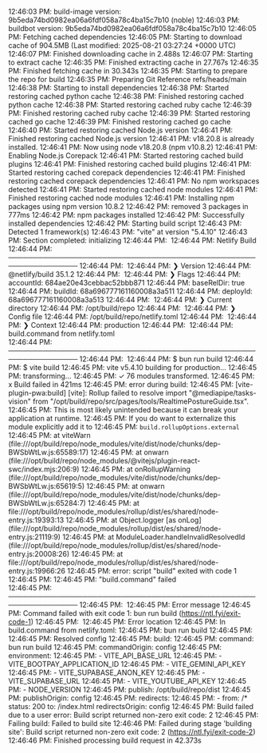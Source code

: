 12:46:03 PM: build-image version: 9b5eda74bd0982ea06a6fdf058a78c4ba15c7b10 (noble)
12:46:03 PM: buildbot version: 9b5eda74bd0982ea06a6fdf058a78c4ba15c7b10
12:46:05 PM: Fetching cached dependencies
12:46:05 PM: Starting to download cache of 904.5MB (Last modified: 2025-08-21 03:27:24 +0000 UTC)
12:46:07 PM: Finished downloading cache in 2.488s
12:46:07 PM: Starting to extract cache
12:46:35 PM: Finished extracting cache in 27.767s
12:46:35 PM: Finished fetching cache in 30.343s
12:46:35 PM: Starting to prepare the repo for build
12:46:35 PM: Preparing Git Reference refs/heads/main
12:46:38 PM: Starting to install dependencies
12:46:38 PM: Started restoring cached python cache
12:46:38 PM: Finished restoring cached python cache
12:46:38 PM: Started restoring cached ruby cache
12:46:39 PM: Finished restoring cached ruby cache
12:46:39 PM: Started restoring cached go cache
12:46:39 PM: Finished restoring cached go cache
12:46:40 PM: Started restoring cached Node.js version
12:46:41 PM: Finished restoring cached Node.js version
12:46:41 PM: v18.20.8 is already installed.
12:46:41 PM: Now using node v18.20.8 (npm v10.8.2)
12:46:41 PM: Enabling Node.js Corepack
12:46:41 PM: Started restoring cached build plugins
12:46:41 PM: Finished restoring cached build plugins
12:46:41 PM: Started restoring cached corepack dependencies
12:46:41 PM: Finished restoring cached corepack dependencies
12:46:41 PM: No npm workspaces detected
12:46:41 PM: Started restoring cached node modules
12:46:41 PM: Finished restoring cached node modules
12:46:41 PM: Installing npm packages using npm version 10.8.2
12:46:42 PM: removed 3 packages in 777ms
12:46:42 PM: npm packages installed
12:46:42 PM: Successfully installed dependencies
12:46:42 PM: Starting build script
12:46:43 PM: Detected 1 framework(s)
12:46:43 PM: "vite" at version "5.4.10"
12:46:43 PM: Section completed: initializing
12:46:44 PM: ​
12:46:44 PM: Netlify Build                                                 
12:46:44 PM: ────────────────────────────────────────────────────────────────
12:46:44 PM: ​
12:46:44 PM: ❯ Version
12:46:44 PM:   @netlify/build 35.1.2
12:46:44 PM: ​
12:46:44 PM: ❯ Flags
12:46:44 PM:   accountId: 684ae20e43cebbac52bbb871
12:46:44 PM:   baseRelDir: true
12:46:44 PM:   buildId: 68a696777161160008a3a511
12:46:44 PM:   deployId: 68a696777161160008a3a513
12:46:44 PM: ​
12:46:44 PM: ❯ Current directory
12:46:44 PM:   /opt/build/repo
12:46:44 PM: ​
12:46:44 PM: ❯ Config file
12:46:44 PM:   /opt/build/repo/netlify.toml
12:46:44 PM: ​
12:46:44 PM: ❯ Context
12:46:44 PM:   production
12:46:44 PM: ​
12:46:44 PM: build.command from netlify.toml                               
12:46:44 PM: ────────────────────────────────────────────────────────────────
12:46:44 PM: ​
12:46:44 PM: $ bun run build
12:46:44 PM: $ vite build
12:46:45 PM: vite v5.4.10 building for production...
12:46:45 PM: transforming...
12:46:45 PM: ✓ 76 modules transformed.
12:46:45 PM: x Build failed in 421ms
12:46:45 PM: error during build:
12:46:45 PM: [vite-plugin-pwa:build] [vite]: Rollup failed to resolve import "@mediapipe/tasks-vision" from "/opt/build/repo/src/pages/tools/RealtimePostureGuide.tsx".
12:46:45 PM: This is most likely unintended because it can break your application at runtime.
12:46:45 PM: If you do want to externalize this module explicitly add it to
12:46:45 PM: `build.rollupOptions.external`
12:46:45 PM:     at viteWarn (file:///opt/build/repo/node_modules/vite/dist/node/chunks/dep-BWSbWtLw.js:65589:17)
12:46:45 PM:     at onwarn (file:///opt/build/repo/node_modules/@vitejs/plugin-react-swc/index.mjs:206:9)
12:46:45 PM:     at onRollupWarning (file:///opt/build/repo/node_modules/vite/dist/node/chunks/dep-BWSbWtLw.js:65619:5)
12:46:45 PM:     at onwarn (file:///opt/build/repo/node_modules/vite/dist/node/chunks/dep-BWSbWtLw.js:65284:7)
12:46:45 PM:     at file:///opt/build/repo/node_modules/rollup/dist/es/shared/node-entry.js:19393:13
12:46:45 PM:     at Object.logger [as onLog] (file:///opt/build/repo/node_modules/rollup/dist/es/shared/node-entry.js:21119:9)
12:46:45 PM:     at ModuleLoader.handleInvalidResolvedId (file:///opt/build/repo/node_modules/rollup/dist/es/shared/node-entry.js:20008:26)
12:46:45 PM:     at file:///opt/build/repo/node_modules/rollup/dist/es/shared/node-entry.js:19966:26
12:46:45 PM: error: script "build" exited with code 1
12:46:45 PM: ​
12:46:45 PM: "build.command" failed                                        
12:46:45 PM: ────────────────────────────────────────────────────────────────
12:46:45 PM: ​
12:46:45 PM:   Error message
12:46:45 PM:   Command failed with exit code 1: bun run build (https://ntl.fyi/exit-code-1)
12:46:45 PM: ​
12:46:45 PM:   Error location
12:46:45 PM:   In build.command from netlify.toml:
12:46:45 PM:   bun run build
12:46:45 PM: ​
12:46:45 PM:   Resolved config
12:46:45 PM:   build:
12:46:45 PM:     command: bun run build
12:46:45 PM:     commandOrigin: config
12:46:45 PM:     environment:
12:46:45 PM:       - VITE_API_BASE_URL
12:46:45 PM:       - VITE_BOOTPAY_APPLICATION_ID
12:46:45 PM:       - VITE_GEMINI_API_KEY
12:46:45 PM:       - VITE_SUPABASE_ANON_KEY
12:46:45 PM:       - VITE_SUPABASE_URL
12:46:45 PM:       - VITE_YOUTUBE_API_KEY
12:46:45 PM:       - NODE_VERSION
12:46:45 PM:     publish: /opt/build/repo/dist
12:46:45 PM:     publishOrigin: config
12:46:45 PM:   redirects:
12:46:45 PM:     - from: /*
      status: 200
      to: /index.html
  redirectsOrigin: config
12:46:45 PM: Build failed due to a user error: Build script returned non-zero exit code: 2
12:46:45 PM: Failing build: Failed to build site
12:46:46 PM: Failed during stage 'building site': Build script returned non-zero exit code: 2 (https://ntl.fyi/exit-code-2)
12:46:46 PM: Finished processing build request in 42.373s
